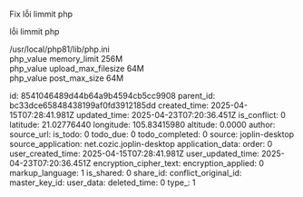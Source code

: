 Fix lỗi limmit php

lỗi limmit php

/usr/local/php81/lib/php.ini  
php_value memory_limit 256M  
php_value upload_max_filesize 64M  
php_value post_max_size 64M

id: 8541046489d44b64a9b4594cb5cc9908
parent_id: bc33dce65848438199af0fd3912185dd
created_time: 2025-04-15T07:28:41.981Z
updated_time: 2025-04-23T07:20:36.451Z
is_conflict: 0
latitude: 21.02776440
longitude: 105.83415980
altitude: 0.0000
author: 
source_url: 
is_todo: 0
todo_due: 0
todo_completed: 0
source: joplin-desktop
source_application: net.cozic.joplin-desktop
application_data: 
order: 0
user_created_time: 2025-04-15T07:28:41.981Z
user_updated_time: 2025-04-23T07:20:36.451Z
encryption_cipher_text: 
encryption_applied: 0
markup_language: 1
is_shared: 0
share_id: 
conflict_original_id: 
master_key_id: 
user_data: 
deleted_time: 0
type_: 1
